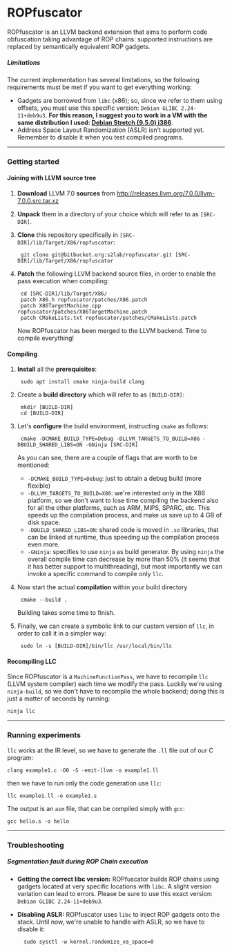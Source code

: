 # ROPfuscator
ROPfuscator is an LLVM backend extension that aims to perform code obfuscation taking advantage of ROP chains: supported instructions are replaced by semantically equivalent ROP gadgets.

##### Limitations
The current implementation has several limitations, so the following requirements must be met if you want to get everything working:

- Gadgets are borrowed from `libc` (x86); so, since we refer to them using offsets, you must use this specific version: `Debian GLIBC 2.24-11+deb9u3`. 
**For this reason, I suggest you to work in a VM with the same distribution I used: [Debian Stretch (9.5.0) i386](https://ftp.cae.tntech.edu/debian-cd/debian-9.5.0-i386-netinst.iso)**.
- Address Space Layout Randomization (ASLR) isn't supported yet. Remember to disable it when you test compiled programs.

-------

### Getting started
#### Joining with LLVM source tree
1. **Download** LLVM 7.0 **sources** from http://releases.llvm.org/7.0.0/llvm-7.0.0.src.tar.xz
2. **Unpack** them in a directory of your choice which will refer to as `[SRC-DIR]`. 
3. **Clone** this repository specifically in `[SRC-DIR]/lib/Target/X86/ropfuscator`:

        git clone git@bitbucket.org:s2lab/ropfuscator.git [SRC-DIR]/lib/Target/X86/ropfuscator


4. **Patch** the following LLVM backend source files, in order to enable the pass execution when compiling:

        cd [SRC-DIR]/lib/Target/X86/
        patch X86.h ropfuscator/patches/X86.patch
        patch X86TargetMachine.cpp ropfuscator/patches/X86TargetMachine.patch
        patch CMakeLists.txt ropfuscator/patches/CMakeLists.patch


    Now ROPfuscator has been merged to the LLVM backend. Time to compile everything!

#### Compiling

1. **Install** all the **prerequisites**:

        sudo apt install cmake ninja-build clang

3. Create a **build directory** which will refer to as `[BUILD-DIR]`:

        mkdir [BUILD-DIR]
        cd [BUILD-DIR]

4. Let's **configure** the build environment, instructing `cmake` as follows:

        cmake -DCMAKE_BUILD_TYPE=Debug -DLLVM_TARGETS_TO_BUILD=X86 -DBUILD_SHARED_LIBS=ON -GNinja [SRC-DIR] 

    As you can see, there are a couple of flags that are worth to be mentioned:

    - `-DCMAKE_BUILD_TYPE=Debug`: just to obtain a debug build (more flexible)
    - `-DLLVM_TARGETS_TO_BUILD=X86`: we're interested only in the X86 platform, so we don't want to lose time compiling the backend also for all the other platforms, such as ARM, MIPS, SPARC, etc. This speeds up the compilation process, and make us save up to 4 GB of disk space.
    - `-DBUILD_SHARED_LIBS=ON`: shared code is moved in `.so` libraries, that can be linked at runtime, thus speeding up the compilation process even more.
    - `-GNinja`: specifies to use `ninja` as build generator. By using `ninja` the overall compile time can decrease by more than 50% (it seems that it has better support to multithreading), but most importantly we can invoke a specific command to compile only `llc`.
    
5. Now start the actual **compilation** within your build directory

        cmake --build .

    Building takes some time to finish. 

6. Finally, we can create a symbolic link to our custom version of `llc`, in order to call it in a simpler way:

        sudo ln -s [BUILD-DIR]/bin/llc /usr/local/bin/llc

#### Recompiling LLC 
Since ROPfuscator is a `MachineFunctionPass`, we have to recompile `llc` (LLVM system compiler) each time we modify the pass. 
Luckily we're using `ninja-build`, so we don't have to recompile the whole backend; doing this is just a matter of seconds by running:

    ninja llc

----------

### Running experiments
`llc` works at the IR level, so we have to generate the `.ll` file out of our C program:

    clang example1.c -O0 -S -emit-llvm -o example1.ll

then we have to run only the code generation use `llc`:

    llc example1.ll -o example1.s

The output is an `asm` file, that can be compiled simply with `gcc`:

    gcc hello.s -o hello

------------

### Troubleshooting
##### Segmentation fault during ROP Chain execution
* **Getting the correct libc version:** ROPfuscator builds ROP chains using gadgets located at very specific locations with `libc`. A slight version variation can lead to errors.
Please be sure to use this exact version: `Debian GLIBC 2.24-11+deb9u3`.

* **Disabling ASLR:** ROPfuscator uses `libc` to inject ROP gadgets onto the stack. Until now, we're unable to handle with ASLR, so we have to disable it:

        sudo sysctl -w kernel.randomize_va_space=0
